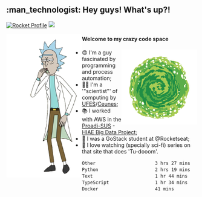
<h2> :man_technologist: Hey guys! What's up?!</h2>
                                                                         
[![Rocket Profile](https://img.shields.io/static/v1?label=Rocketseat&message=Profile&colorA=purple&color=black&logo=Rocket&logoColor=white)](https://app.rocketseat.com.br/me/elyabe)
<a href="https://www.linkedin.com/in/elyabe/"><img src="https://img.shields.io/badge/LinkedIn-informational?logo=linkedin"/></a>

<img align='left' src="https://raw.githubusercontent.com/Elyabe/Elyabe/master/images/rick-dancing.gif" width='200'>

                       
#### Welcome to my crazy code space 
<img align='right' src="https://raw.githubusercontent.com/Elyabe/elyabe/master/images/portal-3.gif" width='200'>

- :heart_eyes: I'm a guy fascinated by programming and process automation; 
- :office_worker: I'm a '"scientist"' of computing by [UFES](http://ufes.br)/[Ceunes](http://ceunes.ufes.br);
- :books: I worked with AWS in the [Proadi-SUS](https://www.einstein.br/responsabilidade-social/atuacao-com-o-ministerio-da-saude/proadi-sus) - [HIAE Big Data Project](https://www1.folha.uol.com.br/seminariosfolha/2019/05/cooperacao-entre-governo-e-hospital-leva-inteligencia-artificial-para-a-rede-publica.shtml);
- :rocket: I was a GoStack student at @Rocketseat;
- :movie_camera: I love watching (specially sci-fi) series on that site that does 'Tu-dooom'.

<!--START_SECTION:waka-->

```txt
Other                      3 hrs 27 mins   ███████▒░░░░░░░░░░░░░░░░░   29.22 %
Python                     2 hrs 19 mins   █████░░░░░░░░░░░░░░░░░░░░   19.58 %
Text                       1 hr 44 mins    ███▓░░░░░░░░░░░░░░░░░░░░░   14.70 %
TypeScript                 1 hr 34 mins    ███▒░░░░░░░░░░░░░░░░░░░░░   13.35 %
Docker                     41 mins         █▒░░░░░░░░░░░░░░░░░░░░░░░   05.82 %
```

<!--END_SECTION:waka-->
